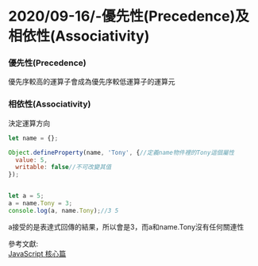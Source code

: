 # 2020/09-16/-優先性(Precedence)及相依性(Associativity)

### 優先性(Precedence)

優先序較高的運算子會成為優先序較低運算子的運算元

### 相依性(Associativity)

決定運算方向

```javascript
let name = {};

Object.defineProperty(name, 'Tony', {//定義name物件裡的Tony這個屬性
  value: 5,
  writable: false//不可改變其值
});


let a = 5;
a = name.Tony = 3;
console.log(a, name.Tony);//3 5
```

a接受的是表達式回傳的結果，所以會是3，而a和name.Tony沒有任何關連性

參考文獻:<br/>
[JavaScript 核心篇](https://www.hexschool.com/courses/js-core.html "Title")